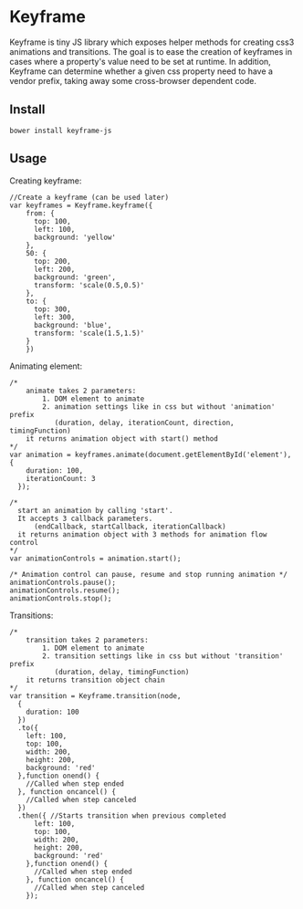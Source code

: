 # Keyframe
Keyframe is tiny JS library which exposes helper methods for creating css3 animations and transitions.
The goal is to ease the creation of keyframes in cases where a property's value need to be set at runtime.
In addition, Keyframe can determine whether a given css property need to have a vendor prefix,
taking away some cross-browser dependent code.

## Install

`bower install keyframe-js`

## Usage

Creating keyframe:
```
//Create a keyframe (can be used later)
var keyframes = Keyframe.keyframe({
    from: {
      top: 100,
      left: 100,
      background: 'yellow'
    },
    50: {
      top: 200,
      left: 200,
      background: 'green',
      transform: 'scale(0.5,0.5)'
    },
    to: {
      top: 300,
      left: 300,
      background: 'blue',
      transform: 'scale(1.5,1.5)'
    }
    })
```

Animating element:
```
/*
    animate takes 2 parameters:
        1. DOM element to animate
        2. animation settings like in css but without 'animation' prefix
           (duration, delay, iterationCount, direction, timingFunction)
    it returns animation object with start() method
*/
var animation = keyframes.animate(document.getElementById('element'), {
    duration: 100,
    iterationCount: 3
  });

/*
  start an animation by calling 'start'.
  It accepts 3 callback parameters.
      (endCallback, startCallback, iterationCallback)
  it returns animation object with 3 methods for animation flow control
*/
var animationControls = animation.start();

/* Animation control can pause, resume and stop running animation */
animationControls.pause();
animationControls.resume();
animationControls.stop();
```

Transitions:
```
/*
    transition takes 2 parameters:
        1. DOM element to animate
        2. transition settings like in css but without 'transition' prefix
           (duration, delay, timingFunction)
    it returns transition object chain
*/
var transition = Keyframe.transition(node,
  {
    duration: 100
  })
  .to({
    left: 100,
    top: 100,
    width: 200,
    height: 200,
    background: 'red'
  },function onend() {
    //Called when step ended
  }, function oncancel() {
    //Called when step canceled
  })
  .then({ //Starts transition when previous completed
      left: 100,
      top: 100,
      width: 200,
      height: 200,
      background: 'red'
    },function onend() {
      //Called when step ended
    }, function oncancel() {
      //Called when step canceled
    });
```
